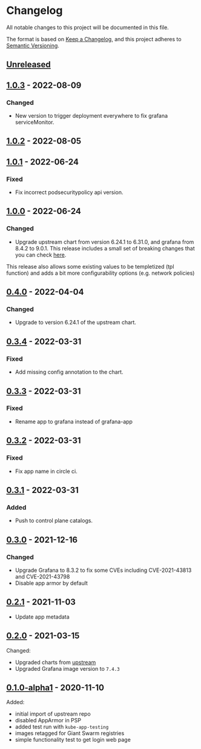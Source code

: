 # Changelog

All notable changes to this project will be documented in this file.

The format is based on [Keep a Changelog](https://keepachangelog.com/en/1.0.0/),
and this project adheres to [Semantic Versioning](https://semver.org/spec/v2.0.0.html).

## [Unreleased]

## [1.0.3] - 2022-08-09

### Changed

- New version to trigger deployment everywhere to fix grafana serviceMonitor.

## [1.0.2] - 2022-08-05

## [1.0.1] - 2022-06-24

### Fixed

- Fix incorrect podsecuritypolicy api version.

## [1.0.0] - 2022-06-24

### Changed

- Upgrade upstream chart from version 6.24.1 to 6.31.0, and grafana from 8.4.2 to 9.0.1. This release includes a small set of breaking changes that you can check [here](https://grafana.com/docs/grafana/latest/release-notes/release-notes-9-0-0/#breaking-changes).

This release also allows some existing values to be templetized (tpl function) and adds a bit more configurability options (e.g. network policies)

## [0.4.0] - 2022-04-04

### Changed

- Upgrade to version 6.24.1 of the upstream chart.

## [0.3.4] - 2022-03-31

### Fixed

- Add missing config annotation to the chart.

## [0.3.3] - 2022-03-31

### Fixed

- Rename app to grafana instead of grafana-app

## [0.3.2] - 2022-03-31

### Fixed

- Fix app name in circle ci.

## [0.3.1] - 2022-03-31

### Added

- Push to control plane catalogs.

## [0.3.0] - 2021-12-16

### Changed

- Upgrade Grafana to 8.3.2 to fix some CVEs including CVE-2021-43813 and CVE-2021-43798
- Disable app armor by default

## [0.2.1] - 2021-11-03

- Update app metadata

## [0.2.0] - 2021-03-15

Changed:

- Upgraded charts from [upstream](https://github.com/grafana/helm-charts/tree/main/charts/grafana)
- Upgraded Grafana image version to `7.4.3`

## [0.1.0-alpha1] - 2020-11-10

Added:

- initial import of upstream repo
- disabled AppArmor in PSP
- added test run with `kube-app-testing`
- images retagged for Giant Swarm registries
- simple functionality test to get login web page

[Unreleased]: https://github.com/giantswarm/grafana-app/compare/v1.0.3...HEAD
[1.0.3]: https://github.com/giantswarm/grafana-app/compare/v1.0.2...v1.0.3
[1.0.2]: https://github.com/giantswarm/grafana-app/compare/v1.0.1...v1.0.2
[1.0.1]: https://github.com/giantswarm/grafana-app/compare/v1.0.0...v1.0.1
[1.0.0]: https://github.com/giantswarm/grafana-app/compare/v0.4.0...v1.0.0
[0.4.0]: https://github.com/giantswarm/grafana-app/compare/v0.3.4...v0.4.0
[0.3.4]: https://github.com/giantswarm/grafana-app/compare/v0.3.3...v0.3.4
[0.3.3]: https://github.com/giantswarm/grafana-app/compare/v0.3.2...v0.3.3
[0.3.2]: https://github.com/giantswarm/grafana-app/compare/v0.3.1...v0.3.2
[0.3.1]: https://github.com/giantswarm/grafana-app/compare/v0.3.0...v0.3.1
[0.3.0]: https://github.com/giantswarm/grafana-app/compare/v0.2.1...v0.3.0
[0.2.1]: https://github.com/giantswarm/grafana-app/compare/v0.2.0...v0.2.1
[0.2.0]: https://github.com/giantswarm/grafana-app/compare/v0.1.0-alpha1...v0.2.0
[0.1.0-alpha1]: https://github.com/giantswarm/grafana-app/releases/tag/v0.1.0-alpha1
